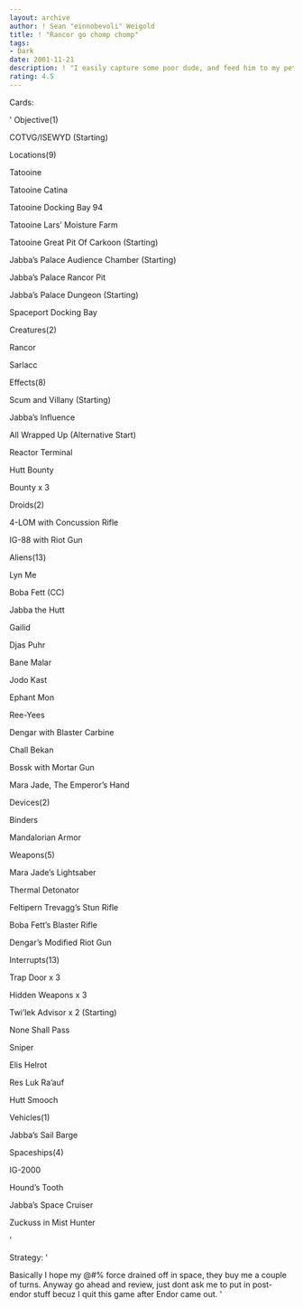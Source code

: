 ```yaml
---
layout: archive
author: ! Sean "einnobevoli" Weigold
title: ! "Rancor go chomp chomp"
tags:
- Dark
date: 2001-11-21
description: ! "I easily capture some poor dude, and feed him to my pets. I get some sweet force retrieval, descent drains, and nice force attacking."
rating: 4.5
---
```

Cards: 

' 
Objective(1)

COTVG/ISEWYD (Starting)


Locations(9)

Tatooine

Tatooine Catina

Tatooine Docking Bay 94

Tatooine Lars’ Moisture Farm

Tatooine Great Pit Of Carkoon (Starting)

Jabba’s Palace Audience Chamber (Starting)

Jabba’s Palace Rancor Pit 

Jabba’s Palace Dungeon (Starting)

Spaceport Docking Bay


Creatures(2)

Rancor

Sarlacc


Effects(8)

Scum and Villany (Starting)

Jabba’s Influence

All Wrapped Up (Alternative Start)

Reactor Terminal

Hutt Bounty

Bounty x 3


Droids(2)

4-LOM with Concussion Rifle

IG-88 with Riot Gun


Aliens(13)

Lyn Me

Boba Fett (CC)

Jabba the Hutt

Gailid

Djas Puhr

Bane Malar

Jodo Kast

Ephant Mon

Ree-Yees

Dengar with Blaster Carbine

Chall Bekan

Bossk with Mortar Gun

Mara Jade, The Emperor’s Hand


Devices(2)

Binders

Mandalorian Armor


Weapons(5)

Mara Jade’s Lightsaber

Thermal Detonator

Feltipern Trevagg’s Stun Rifle

Boba Fett’s Blaster Rifle

Dengar’s Modified Riot Gun


Interrupts(13)

Trap Door x 3

Hidden Weapons x 3

Twi’lek Advisor x 2 (Starting)

None Shall Pass

Sniper

Elis Helrot

Res Luk Ra’auf

Hutt Smooch


Vehicles(1)

Jabba’s Sail Barge


Spaceships(4)

IG-2000

Hound’s Tooth

Jabba’s Space Cruiser

Zuckuss in Mist Hunter

'

Strategy: '

Basically I hope my @#$% off that someone is stupid enough to try and occupy a Tatooine site. If they do, out pops Boba fett. Hidden Weapons with my avg destiny is so kickass. Ive capture everything with this deck, from Obi-wan to Han to Rebel Troopers. Hutt Bounty and Bounty are nice for retrieval, and Rancor and Sarlacc are just fun as hell. Usually I start Scum and Villany, but if I see motion that they are starting on Tatooine I might use All Wrapped up. First turn, I usualy pull Jabba from reserve with AC game text, but if I have some nice chars in my hand already I might go with Chall Bekan or Lyn Me. I threw the ships in there just for the hell of things. I will probably neve use them, but if I’m having my @#$% force drained off in space, they buy me a couple of turns. Anyway go ahead and review, just dont ask me to put in post-endor stuff becuz I quit this game after Endor came out. '